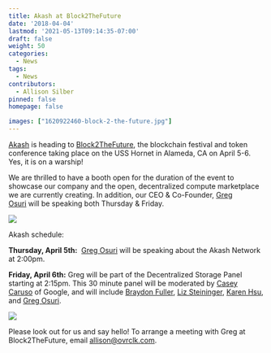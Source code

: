 ```yaml
---
title: Akash at Block2TheFuture
date: '2018-04-04'
lastmod: '2021-05-13T09:14:35-07:00'
draft: false
weight: 50
categories:
  - News
tags:
  - News
contributors:
  - Allison Silber
pinned: false
homepage: false

images: ["1620922460-block-2-the-future.jpg"]
---
```

[Akash](https://akash.network/) is heading to [Block2TheFuture](https://www.block2thefuture.com/), the blockchain festival and token conference taking place on the USS Hornet in Alameda, CA on April 5-6.  Yes, it is on a warship!

We are thrilled to have a booth open for the duration of the event to showcase our company and the open, decentralized compute marketplace we are currently creating. In addition, our CEO & Co-Founder, [Greg Osuri](https://www.block2thefuture.com/speaker/greg-osuri/147) will be speaking both Thursday & Friday.

![](https://www.datocms-assets.com/45776/1620922421-logo.png)

Akash schedule:

**Thursday, April 5th:**  [Greg Osuri](https://www.block2thefuture.com/speaker/greg-osuri/147) will be speaking about the Akash Network at 2:00pm.

**Friday, April 6th:** Greg will be part of the Decentralized Storage Panel starting at 2:15pm. This 30 minute panel will be moderated by [Casey Caruso](https://www.block2thefuture.com/speaker/casey-caruso/153) of Google, and will include [Braydon Fuller](https://www.block2thefuture.com/speaker/braydon-fuller/126), [Liz Steininger](https://www.block2thefuture.com/speaker/liz-steininger/45), [Karen Hsu](https://www.block2thefuture.com/speaker/karen-hsu/42), and [Greg Osuri](https://www.block2thefuture.com/speaker/greg-osuri/147).

![](https://www.datocms-assets.com/45776/1620922431-ismailbrochurefold01-1.jpg)

Please look out for us and say hello! To arrange a meeting with Greg at Block2TheFuture, email allison@ovrclk.com.